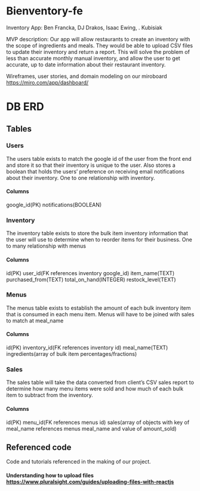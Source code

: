 # Bienventory-fe

Inventory App: Ben Francka, DJ Drakos, Isaac Ewing, . Kubisiak

MVP description: Our app will allow restaurants to create an inventory with the scope of ingredients and meals. They would be able to upload CSV files to update their inventory and return a report. This will solve the problem of less than accurate monthly manual inventory, and allow the user to get accurate, up to date information about their restaurant inventory.

Wireframes, user stories, and domain modeling on our miroboard <https://miro.com/app/dashboard/>
# DB ERD

## Tables

### Users
The users table exists to match the google id of the user from the front end and store it so that their inventory is unique to the user. Also stores a boolean that holds the users’ preference on receiving email notifications about their inventory.
One to one relationship with inventory.
#### Columns
google_id(PK)
notifications(BOOLEAN)



### Inventory
The inventory table exists to store the bulk item inventory information that the user will use to determine when to reorder items for their business. 
One to many relationship with menus
#### Columns
id(PK)
user_id(FK references inventory google_id)
item_name(TEXT)
purchased_from(TEXT)
total_on_hand(INTEGER)
restock_level(TEXT)


### Menus
The menus table exists to establish the amount of each bulk inventory item that is consumed in each menu item.
Menus will have to be joined with sales to match at meal_name
#### Columns
id(PK)
inventory_id(FK references inventory id)
meal_name(TEXT)
ingredients(array of bulk item percentages/fractions)


### Sales
The sales table will take the data converted from client’s CSV sales report to determine how many menu items were sold and how much of each bulk item to subtract from the inventory.
#### Columns
id(PK)
menu_id(FK references menus id)
sales(array of objects with key of meal_name references menus meal_name and value of amount_sold)



## Referenced code
Code and tutorials referenced in the making of our project.
#### Understanding how to upload files <https://www.pluralsight.com/guides/uploading-files-with-reactjs>
